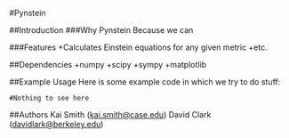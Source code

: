 #Pynstein

##Introduction
###Why Pynstein
Because we can

###Features
+Calculates Einstein equations for any given metric
+etc.

##Dependencies
+numpy
+scipy
+sympy
+matplotlib

##Example Usage
Here is some example code in which we try to do stuff:
```
#Nothing to see here
```

##Authors
Kai Smith (kai.smith@case.edu)
David Clark (davidlark@berkeley.edu)

